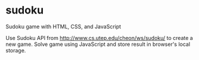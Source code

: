 # sudoku
 Sudoku game with HTML, CSS, and JavaScript
 
 Use Sudoku API from http://www.cs.utep.edu/cheon/ws/sudoku/ to create a new game.
 Solve game using JavaScript and store result in browser's local storage.
 
 
